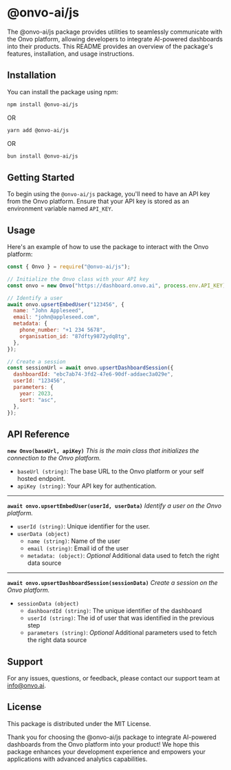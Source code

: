 # @onvo-ai/js

The @onvo-ai/js package provides utilities to seamlessly communicate with the Onvo platform, allowing developers to integrate AI-powered dashboards into their products. This README provides an overview of the package's features, installation, and usage instructions.

## Installation

You can install the package using npm:

```bash
npm install @onvo-ai/js
```

OR

```bash
yarn add @onvo-ai/js
```

OR

```bash
bun install @onvo-ai/js
```

## Getting Started

To begin using the `@onvo-ai/js` package, you'll need to have an API key from the Onvo platform. Ensure that your API key is stored as an environment variable named `API_KEY`.

## Usage

Here's an example of how to use the package to interact with the Onvo platform:

```javascript
const { Onvo } = require("@onvo-ai/js");

// Initialize the Onvo class with your API key
const onvo = new Onvo("https://dashboard.onvo.ai", process.env.API_KEY);

// Identify a user
await onvo.upsertEmbedUser("123456", {
  name: "John Appleseed",
  email: "john@appleseed.com",
  metadata: {
    phone_number: "+1 234 5678",
    organisation_id: "87dfty9872ydq8tg",
  },
});

// Create a session
const sessionUrl = await onvo.upsertDashboardSession({
  dashboardId: "ebc7ab74-3fd2-47e6-90df-addaec3a029e",
  userId: "123456",
  parameters: {
    year: 2023,
    sort: "asc",
  },
});
```

## API Reference

**`new Onvo(baseUrl, apiKey)`**
_This is the main class that initializes the connection to the Onvo platform._

- `baseUrl (string)`: The base URL to the Onvo platform or your self hosted endpoint.
- `apiKey (string)`: Your API key for authentication.

---

**`await onvo.upsertEmbedUser(userId, userData)`**
_Identify a user on the Onvo platform._

- `userId (string)`: Unique identifier for the user.
- `userData (object)`
  - `name (string)`: Name of the user
  - `email (string)`: Email id of the user
  - `metadata: (object)`: _Optional_ Additional data used to fetch the right data source

---

**`await onvo.upsertDashboardSession(sessionData)`**
_Create a session on the Onvo platform._

- `sessionData (object)`
  - `dashboardId (string)`: The unique identifier of the dashboard
  - `userId (string)`: The id of user that was identified in the previous step
  - `parameters (string)`: _Optional_ Additional parameters used to fetch the right data source

## Support

For any issues, questions, or feedback, please contact our support team at info@onvo.ai.

## License

This package is distributed under the MIT License.

Thank you for choosing the @onvo-ai/js package to integrate AI-powered dashboards from the Onvo platform into your product! We hope this package enhances your development experience and empowers your applications with advanced analytics capabilities.
